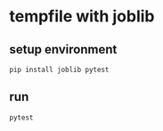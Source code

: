 # tempfile with joblib

## setup environment

```shell
pip install joblib pytest
```

## run

```shell
pytest
```
